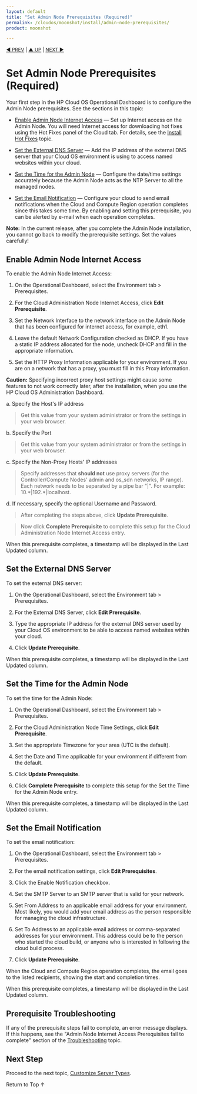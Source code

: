 ```yaml
---
layout: default
title: "Set Admin Node Prerequisites (Required)"
permalink: /cloudos/moonshot/install/admin-node-prerequisites/
product: moonshot

---
```



<script> 

function PageRefresh { 
onLoad="window.refresh"
}
 
PageRefresh();
 
</script>


<p style="font-size: small;"> <a href="/cloudos/moonshot/install/before-you-install/">&#9664; PREV</a> | <a href="/cloudos/moonshot/install/">&#9650; UP</a> | <a href="/cloudos/moonshot/install/customize-server-types/">NEXT &#9654;</a> </p>


# Set Admin Node Prerequisites (Required)

Your first step in the HP Cloud OS Operational Dashboard is to configure the Admin Node prerequisites. See the sections in this topic:

* [Enable Admin Node Internet Access](#enable-admin-node-internet-access) &mdash; Set up Internet access on the Admin Node. You will need Internet access for downloading hot fixes using the Hot Fixes panel of the Cloud tab. For details, see the [Install Hot Fixes](/cloudos/moonshot/install/hot-fixes/) topic.

* [Set the External DNS Server](#set-the-external-dns-server) &mdash;  Add the IP address of the external DNS server that your Cloud OS environment is using to access named websites within your cloud.

* [Set the Time for the Admin Node](#set-the-time-for-the-admin-node) &mdash; Configure the date/time settings accurately because the Admin Node acts as the NTP Server to all the managed nodes.

* [Set the Email Notification](#set-the-email-notification) &mdash; Configure your cloud to send email notifications when the Cloud and Compute Region operation completes since this takes some time. By enabling and setting this prerequisite, you can be alerted by e-mail when each operation completes.

**Note:** In the current release, after you complete the Admin Node installation, you cannot go back to modify the prerequisite settings. Set the values carefully! 

<!--
...., you may continue to use the Operational Dashboard to modify the following prerequisite values:  
* Cloud Admin Node Time settings 
* Email Notification settings
You cannot change:
* Admin Node Internet Access settings
* External DNS Server settings
--> 


## Enable Admin Node Internet Access

To enable the Admin Node Internet Access:

1. On the Operational Dashboard, select the Environment tab > Prerequisites.

2. For the Cloud Administration Node Internet Access, click **Edit Prerequisite**.

3. Set the Network Interface to the network interface on the Admin Node that has been configured for internet access, for example, eth1.

4. Leave the default Network Configuration checked as DHCP. If you have a static IP address allocated for the node, uncheck DHCP and fill in the appropriate information.

5. Set the HTTP Proxy Information applicable for your environment. If you are on a network that has a proxy, you must fill in this Proxy information.

**Caution:** Specifying incorrect proxy host settings might cause some features to not work correctly later, after the installation, when you use the HP Cloud OS Administration Dashboard.

 a. Specify the Host's IP address
 
> Get this value from your system administrator or from the settings in your web browser.
 
 b. Specify the Port

> Get this value from your system administrator or from the settings in your web browser.
 
 c. Specify the Non-Proxy Hosts' IP addresses
	 
> Specify addresses that **should not** use proxy servers (for the Controller/Compute Nodes' admin and os_sdn networks, IP range). 
Each network needs to be separated by a pipe bar "|". For example: 10.\*|192.\*|localhost.
 
 d. If necessary, specify the optional Username and Password.
 
> After completing the steps above, click **Update Prerequisite**.

> Now click **Complete Prerequisite** to complete this setup for the Cloud Administration Node Internet Access entry.

When this prerequisite completes, a timestamp will be displayed in the Last Updated column.


## Set the External DNS Server

To set the external DNS server:

1. On the Operational Dashboard, select the Environment tab > Prerequisites.

2. For the External DNS Server, click **Edit Prerequisite**.

3. Type the appropriate IP address for the external DNS server used by your Cloud OS environment to be able to access named websites within your cloud.

4. Click **Update Prerequisite**.

When this prerequisite completes, a timestamp will be displayed in the Last Updated column.


## Set the Time for the Admin Node

To set the time for the Admin Node:

1. On the Operational Dashboard, select the Environment tab > Prerequisites.

2. For the Cloud Administration Node Time Settings, click **Edit Prerequisite**.

3. Set the appropriate Timezone for your area (UTC is the default).

4. Set the Date and Time applicable for your environment if different from the default.
 
5. Click **Update Prerequisite**.

6. Click **Complete Prerequisite** to complete this setup for the Set the Time for the Admin Node entry.
 
When this prerequisite completes, a timestamp will be displayed in the Last Updated column.


## Set the Email Notification

To set the email notification:

1. On the Operational Dashboard, select the Environment tab > Prerequisites.

2. For the email notification settings, click **Edit Prerequisites**.

3. Click the Enable Notification checkbox.

4. Set the SMTP Server to an SMTP server that is valid for your network.

5. Set From Address to an applicable email address for your environment. Most likely, you would add your email address as the person responsible for managing the cloud infrastructure.

6. Set To Address to an applicable email address or comma-separated addresses for your environment. This address could be to the person who started the cloud build, or anyone who is interested in following the cloud build process.

7. Click **Update Prerequisite**.

When the Cloud and Compute Region operation completes, the email goes to the listed recipients, showing the start and completion times.

When this prerequisite completes, a timestamp will be displayed in the Last Updated column.

## Prerequisite Troubleshooting

If any of the prerequisite steps fail to complete, an error message displays.  If this happens, see the "Admin Node Internet Access 
Prerequisites fail to complete" section of the [Troubleshooting](/cloudos/moonshot/manage/troubleshooting/) topic. 

## Next Step

Proceed to the next topic, [Customize Server Types](/cloudos/moonshot/install/customize-server-types/). 

<a href="#top" style="padding:14px 0px 14px 0px; text-decoration: none;"> Return to Top &#8593; </a>

